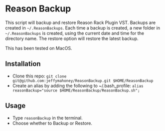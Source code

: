 # Reason Backup

This script will backup and restore Reason Rack Plugin VST. Backups are created in `~/.ReasonBackups`. Each time a backup is created, a new folder in `~/.ReasonBackups` is created, using the current date and time for the directory name. The restore option will restore the latest backup.

This has been tested on MacOS.


## Installation

* Clone this repo: `git clone git@github.com:jeffymahoney/ReasonBackup.git $HOME/ReasonBackup`
* Create an alias by adding the following to ~/.bash_profile: `alias reasonBackup="source $HOME/ReasonBackup/ReasonBackup.sh";`


## Usage

* Type `reasonBackup` in the terminal.
* Choose whether to Backup or Restore.
